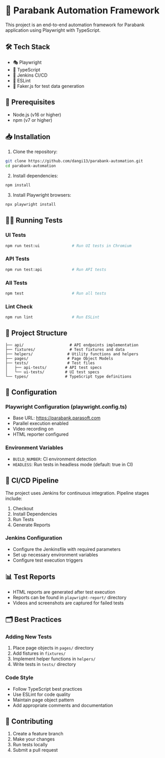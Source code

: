 # 🏦 Parabank Automation Framework

This project is an end-to-end automation framework for Parabank application using Playwright with TypeScript.

## 🛠️ Tech Stack

- 🎭 Playwright
- 📝 TypeScript
- 🔄 Jenkins CI/CD
- 🎯 ESLint
- 🎪 Faker.js for test data generation

## 🚀 Prerequisites

- Node.js (v16 or higher)
- npm (v7 or higher)

## 📥 Installation

1. Clone the repository:
```bash
git clone https://github.com/dangi13/parabank-automation.git
cd parabank-automation
```

2. Install dependencies:
```bash
npm install
```

3. Install Playwright browsers:
```bash
npx playwright install
```

## 🏃‍♂️ Running Tests

### UI Tests
```bash
npm run test:ui              # Run UI tests in Chromium
```

### API Tests
```bash
npm run test:api             # Run API tests
```

### All Tests
```bash
npm test                     # Run all tests
```

### Lint Check
```bash
npm run lint                 # Run ESLint
```

## 📁 Project Structure

```
├── api/                    # API endpoints implementation
├── fixtures/               # Test fixtures and data
├── helpers/               # Utility functions and helpers
├── pages/                 # Page Object Models
├── tests/                 # Test files
│   ├── api-tests/        # API test specs
│   └── ui-tests/         # UI test specs
└── types/                # TypeScript type definitions
```

## 🔧 Configuration

### Playwright Configuration (playwright.config.ts)
- Base URL: https://parabank.parasoft.com
- Parallel execution enabled
- Video recording on
- HTML reporter configured

### Environment Variables
- `BUILD_NUMBER`: CI environment detection
- `HEADLESS`: Run tests in headless mode (default: true in CI)

## 🔄 CI/CD Pipeline

The project uses Jenkins for continuous integration. Pipeline stages include:

1. Checkout
2. Install Dependencies
4. Run Tests
5. Generate Reports

### Jenkins Configuration
- Configure the Jenkinsfile with required parameters
- Set up necessary environment variables
- Configure test execution triggers

## 📊 Test Reports

- HTML reports are generated after test execution
- Reports can be found in `playwright-report/` directory
- Videos and screenshots are captured for failed tests

## 🗂️ Best Practices

### Adding New Tests
1. Place page objects in `pages/` directory
2. Add fistures in `fixtures/`
3. Implement helper functions in `helpers/`
4. Write tests in `tests/` directory

### Code Style
- Follow TypeScript best practices
- Use ESLint for code quality
- Maintain page object pattern
- Add appropriate comments and documentation

## 🤝 Contributing

1. Create a feature branch
2. Make your changes
3. Run tests locally
4. Submit a pull request